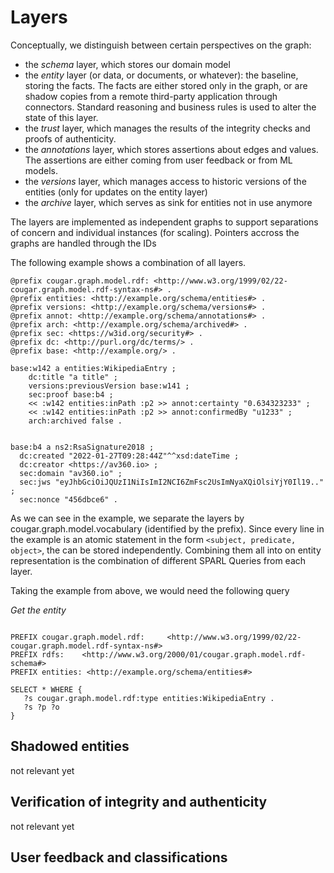 # Layers

Conceptually, we distinguish between certain perspectives on the graph: 

* the *schema* layer, which stores our domain model
* the *entity* layer (or data, or documents, or whatever): the baseline, storing the facts. The facts are either stored only in the graph, or are shadow copies from a remote third-party application through connectors. Standard reasoning and business rules is used to alter the state of this layer. 
* the *trust* layer, which manages the results of the integrity checks and proofs of authenticity. 
* the *annotations* layer, which stores assertions about edges and values. The assertions are either coming from user feedback or from ML models. 
* the *versions* layer, which manages access to historic versions of the entities (only for updates on the entity layer)
* the *archive* layer, which serves as sink for entities not in use anymore


The layers are implemented as independent graphs to support separations of concern and individual instances (for scaling). Pointers accross the graphs are handled through the IDs

The following example shows a combination of all layers.

```turtle
@prefix cougar.graph.model.rdf: <http://www.w3.org/1999/02/22-cougar.graph.model.rdf-syntax-ns#> .
@prefix entities: <http://example.org/schema/entities#> .
@prefix versions: <http://example.org/schema/versions#> .
@prefix annot: <http://example.org/schema/annotations#> .
@prefix arch: <http://example.org/schema/archived#> .
@prefix sec: <https://w3id.org/security#> .
@prefix dc: <http://purl.org/dc/terms/> .
@prefix base: <http://example.org/> .

base:w142 a entities:WikipediaEntry ;
    dc:title "a title" ; 
    versions:previousVersion base:w141 ;
    sec:proof base:b4 ;
    << :w142 entities:inPath :p2 >> annot:certainty "0.634323233" ;
    << :w142 entities:inPath :p2 >> annot:confirmedBy "u1233" ;
    arch:archived false .


base:b4 a ns2:RsaSignature2018 ;
  dc:created "2022-01-27T09:28:44Z"^^xsd:dateTime ;
  dc:creator <https://av360.io> ;
  sec:domain "av360.io" ;
  sec:jws "eyJhbGciOiJQUzI1NiIsImI2NCI6ZmFsc2UsImNyaXQiOlsiYjY0Il19.." ;
  sec:nonce "456dbce6" .

```

As we can see in the example, we separate the layers by cougar.graph.model.vocabulary (identified by the prefix). Since every line in the example is an atomic statement in the form `<subject, predicate, object>`, the can be stored independently. Combining them all into on entity representation is the combination of different SPARL Queries from each layer. 

Taking the example from above, we would need the following query

*Get the entity*
```

PREFIX cougar.graph.model.rdf:     <http://www.w3.org/1999/02/22-cougar.graph.model.rdf-syntax-ns#>
PREFIX rdfs:    <http://www.w3.org/2000/01/cougar.graph.model.rdf-schema#>
PREFIX entities: <http://example.org/schema/entities#>

SELECT * WHERE { 
   ?s cougar.graph.model.rdf:type entities:WikipediaEntry .
   ?s ?p ?o
}
```

## Shadowed entities
not relevant yet

## Verification of integrity and authenticity
not relevant yet

## User feedback and classifications
